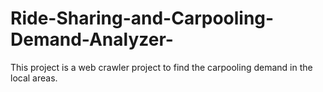 # Ride-Sharing-and-Carpooling-Demand-Analyzer-
This project is a web crawler project to find the carpooling demand in the local areas.
